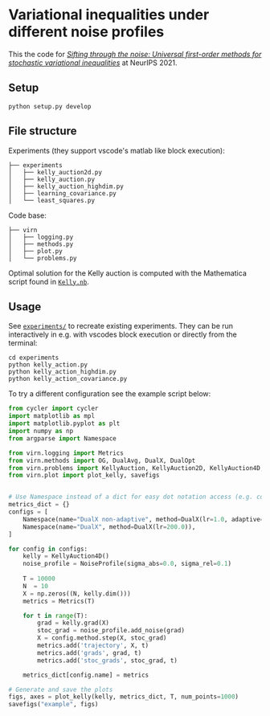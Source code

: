# Variational inequalities under different noise profiles

This the code for [_Sifting through the noise: Universal first-order methods for stochastic variational inequalities_](https://infoscience.epfl.ch/record/289992/files/sifting_through_the_noise_univ-Supplementary%20Material.pdf) at NeurIPS 2021.

## Setup

```
python setup.py develop
```

## File structure

Experiments (they support vscode's matlab like block execution):

```
├── experiments
│   ├── kelly_auction2d.py
│   ├── kelly_auction.py
│   ├── kelly_auction_highdim.py
│   ├── learning_covariance.py
│   └── least_squares.py
```

Code base:

```
├── virn
│   ├── logging.py
│   ├── methods.py
│   ├── plot.py
│   └── problems.py
  ```

Optimal solution for the Kelly auction is computed with the Mathematica script found in [`Kelly.nb`](Kelly.nb).


## Usage

See [`experiments/`](experiments/) to recreate existing experiments.
They can be run interactively in e.g. with vscodes block execution or directly from the terminal:

```
cd experiments
python kelly_action.py
python kelly_action_highdim.py
python kelly_action_covariance.py
```

To try a different configuration see the example script below:

```python
from cycler import cycler
import matplotlib as mpl
import matplotlib.pyplot as plt
import numpy as np
from argparse import Namespace

from virn.logging import Metrics
from virn.methods import OG, DualAvg, DualX, DualOpt
from virn.problems import KellyAuction, KellyAuction2D, KellyAuction4D, NoiseProfile
from virn.plot import plot_kelly, savefigs


# Use Namespace instead of a dict for easy dot notation access (e.g. config.name)
metrics_dict = {}
configs = [
    Namespace(name="DualX non-adaptive", method=DualX(lr=1.0, adaptive=False)),
    Namespace(name="DualX", method=DualX(lr=200.0)),
]

for config in configs:
    kelly = KellyAuction4D()
    noise_profile = NoiseProfile(sigma_abs=0.0, sigma_rel=0.1)
    
    T = 10000
    N  = 10
    X = np.zeros((N, kelly.dim()))
    metrics = Metrics(T)

    for t in range(T):
        grad = kelly.grad(X)
        stoc_grad = noise_profile.add_noise(grad)
        X = config.method.step(X, stoc_grad)
        metrics.add('trajectory', X, t)
        metrics.add('grads', grad, t)
        metrics.add('stoc_grads', stoc_grad, t)

    metrics_dict[config.name] = metrics

# Generate and save the plots
figs, axes = plot_kelly(kelly, metrics_dict, T, num_points=1000)
savefigs("example", figs)
```
